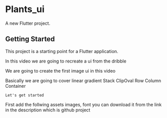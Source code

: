 # Plants_ui

A new Flutter project.

## Getting Started

This project is a starting point for a Flutter application.

In this video we are going to recreate a ui from the dribble

We are going to create the first image ui in this video

Basically we are going to cover 
    linear gradient
    Stack
    ClipOval
    Row
    Column
    Container

    Let's get started

First add the follwing assets images, font you can download it from the link in the description which is github project